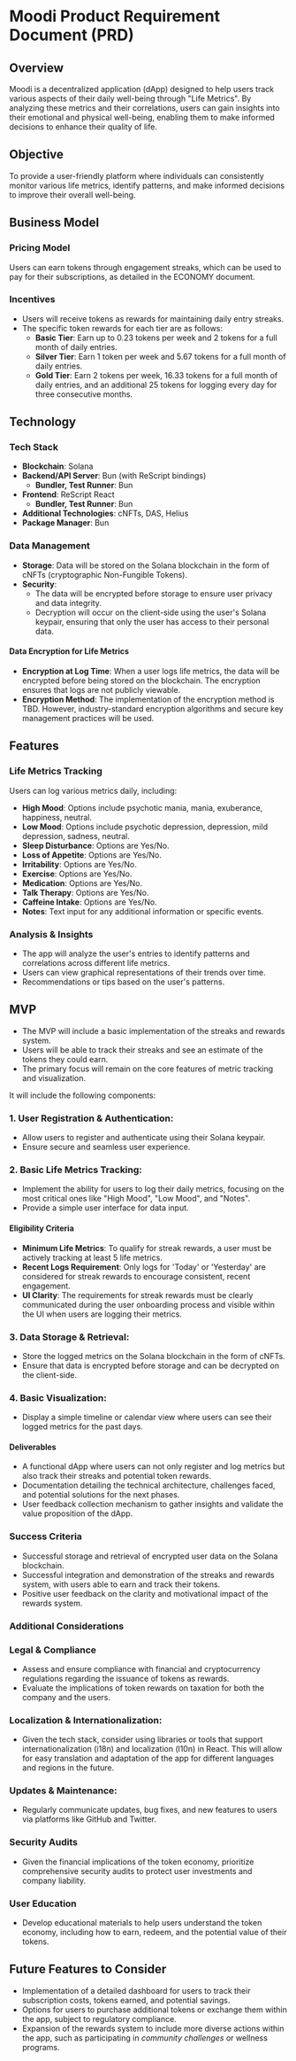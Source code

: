 # Moodi Product Requirement Document (PRD)

## Overview

Moodi is a decentralized application (dApp) designed to help users track various aspects of their daily well-being through "Life Metrics". By analyzing these metrics and their correlations, users can gain insights into their emotional and physical well-being, enabling them to make informed decisions to enhance their quality of life.

## Objective

To provide a user-friendly platform where individuals can consistently monitor various life metrics, identify patterns, and make informed decisions to improve their overall well-being.

## Business Model

### Pricing Model

Users can earn tokens through engagement streaks, which can be used to pay for their subscriptions, as detailed in the ECONOMY document.

### Incentives

- Users will receive tokens as rewards for maintaining daily entry streaks.
- The specific token rewards for each tier are as follows:
  - **Basic Tier**: Earn up to 0.23 tokens per week and 2 tokens for a full month of daily entries.
  - **Silver Tier**: Earn 1 token per week and 5.67 tokens for a full month of daily entries.
  - **Gold Tier**: Earn 2 tokens per week, 16.33 tokens for a full month of daily entries, and an additional 25 tokens for logging every day for three consecutive months.

## Technology

### Tech Stack

- **Blockchain**: Solana
- **Backend/API Server**: Bun (with ReScript bindings)
  - **Bundler, Test Runner**: Bun
- **Frontend**: ReScript React
  - **Bundler, Test Runner**: Bun
- **Additional Technologies**: cNFTs, DAS, Helius
- **Package Manager**: Bun

### Data Management

- **Storage**: Data will be stored on the Solana blockchain in the form of cNFTs (cryptographic Non-Fungible Tokens).
- **Security**:
  - The data will be encrypted before storage to ensure user privacy and data integrity.
  - Decryption will occur on the client-side using the user's Solana keypair, ensuring that only the user has access to their personal data.

#### Data Encryption for Life Metrics

- **Encryption at Log Time**: When a user logs life metrics, the data will be encrypted before being stored on the blockchain. The encryption ensures that logs are not publicly viewable.
- **Encryption Method**: The implementation of the encryption method is TBD. However, industry-standard encryption algorithms and secure key management practices will be used.

## Features

### Life Metrics Tracking

Users can log various metrics daily, including:

- **High Mood**: Options include psychotic mania, mania, exuberance, happiness, neutral.
- **Low Mood**: Options include psychotic depression, depression, mild depression, sadness, neutral.
- **Sleep Disturbance**: Options are Yes/No.
- **Loss of Appetite**: Options are Yes/No.
- **Irritability**: Options are Yes/No.
- **Exercise**: Options are Yes/No.
- **Medication**: Options are Yes/No.
- **Talk Therapy**: Options are Yes/No.
- **Caffeine Intake**: Options are Yes/No.
- **Notes**: Text input for any additional information or specific events.

### Analysis & Insights

- The app will analyze the user's entries to identify patterns and correlations across different life metrics.
- Users can view graphical representations of their trends over time.
- Recommendations or tips based on the user's patterns.

## MVP

- The MVP will include a basic implementation of the streaks and rewards system.
- Users will be able to track their streaks and see an estimate of the tokens they could earn.
- The primary focus will remain on the core features of metric tracking and visualization.

It will include the following components:

### 1. **User Registration & Authentication**:

- Allow users to register and authenticate using their Solana keypair.
- Ensure secure and seamless user experience.

### 2. **Basic Life Metrics Tracking**:

- Implement the ability for users to log their daily metrics, focusing on the most critical ones like "High Mood", "Low Mood", and "Notes".
- Provide a simple user interface for data input.

#### Eligibility Criteria

- **Minimum Life Metrics**: To qualify for streak rewards, a user must be actively tracking at least 5 life metrics.
- **Recent Logs Requirement**: Only logs for 'Today' or 'Yesterday' are considered for streak rewards to encourage consistent, recent engagement.
- **UI Clarity**: The requirements for streak rewards must be clearly communicated during the user onboarding process and visible within the UI when users are logging their metrics.

### 3. **Data Storage & Retrieval**:

- Store the logged metrics on the Solana blockchain in the form of cNFTs.
- Ensure that data is encrypted before storage and can be decrypted on the client-side.

### 4. **Basic Visualization**:

- Display a simple timeline or calendar view where users can see their logged metrics for the past days.

#### Deliverables

- A functional dApp where users can not only register and log metrics but also track their streaks and potential token rewards.
- Documentation detailing the technical architecture, challenges faced, and potential solutions for the next phases.
- User feedback collection mechanism to gather insights and validate the value proposition of the dApp.

### Success Criteria

- Successful storage and retrieval of encrypted user data on the Solana blockchain.
- Successful integration and demonstration of the streaks and rewards system, with users able to earn and track their tokens.
- Positive user feedback on the clarity and motivational impact of the rewards system.

### Additional Considerations

### Legal & Compliance

- Assess and ensure compliance with financial and cryptocurrency regulations regarding the issuance of tokens as rewards.
- Evaluate the implications of token rewards on taxation for both the company and the users.

### Localization & Internationalization:

- Given the tech stack, consider using libraries or tools that support internationalization (i18n) and localization (l10n) in React. This will allow for easy translation and adaptation of the app for different languages and regions in the future.

### Updates & Maintenance:

- Regularly communicate updates, bug fixes, and new features to users via platforms like GitHub and Twitter.

### Security Audits

- Given the financial implications of the token economy, prioritize comprehensive security audits to protect user investments and company liability.

### User Education

- Develop educational materials to help users understand the token economy, including how to earn, redeem, and the potential value of their tokens.

## Future Features to Consider

- Implementation of a detailed dashboard for users to track their subscription costs, tokens earned, and potential savings.
- Options for users to purchase additional tokens or exchange them within the app, subject to regulatory compliance.
- Expansion of the rewards system to include more diverse actions within the app, such as participating in _community challenges_ or wellness programs.
